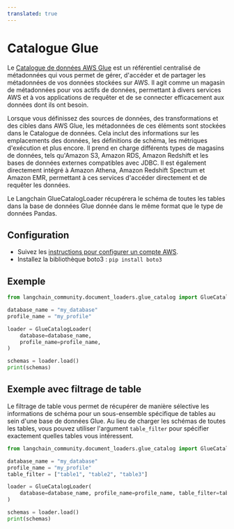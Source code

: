 ```yaml
---
translated: true
---
```


# Catalogue Glue

Le [Catalogue de données AWS Glue](https://docs.aws.amazon.com/en_en/glue/latest/dg/catalog-and-crawler.html) est un référentiel centralisé de métadonnées qui vous permet de gérer, d'accéder et de partager les métadonnées de vos données stockées sur AWS. Il agit comme un magasin de métadonnées pour vos actifs de données, permettant à divers services AWS et à vos applications de requêter et de se connecter efficacement aux données dont ils ont besoin.

Lorsque vous définissez des sources de données, des transformations et des cibles dans AWS Glue, les métadonnées de ces éléments sont stockées dans le Catalogue de données. Cela inclut des informations sur les emplacements des données, les définitions de schéma, les métriques d'exécution et plus encore. Il prend en charge différents types de magasins de données, tels qu'Amazon S3, Amazon RDS, Amazon Redshift et les bases de données externes compatibles avec JDBC. Il est également directement intégré à Amazon Athena, Amazon Redshift Spectrum et Amazon EMR, permettant à ces services d'accéder directement et de requêter les données.

Le Langchain GlueCatalogLoader récupérera le schéma de toutes les tables dans la base de données Glue donnée dans le même format que le type de données Pandas.

## Configuration

- Suivez les [instructions pour configurer un compte AWS](https://docs.aws.amazon.com/athena/latest/ug/setting-up.html).
- Installez la bibliothèque boto3 : `pip install boto3`

## Exemple

```python
from langchain_community.document_loaders.glue_catalog import GlueCatalogLoader
```

```python
database_name = "my_database"
profile_name = "my_profile"

loader = GlueCatalogLoader(
    database=database_name,
    profile_name=profile_name,
)

schemas = loader.load()
print(schemas)
```

## Exemple avec filtrage de table

Le filtrage de table vous permet de récupérer de manière sélective les informations de schéma pour un sous-ensemble spécifique de tables au sein d'une base de données Glue. Au lieu de charger les schémas de toutes les tables, vous pouvez utiliser l'argument `table_filter` pour spécifier exactement quelles tables vous intéressent.

```python
from langchain_community.document_loaders.glue_catalog import GlueCatalogLoader
```

```python
database_name = "my_database"
profile_name = "my_profile"
table_filter = ["table1", "table2", "table3"]

loader = GlueCatalogLoader(
    database=database_name, profile_name=profile_name, table_filter=table_filter
)

schemas = loader.load()
print(schemas)
```
